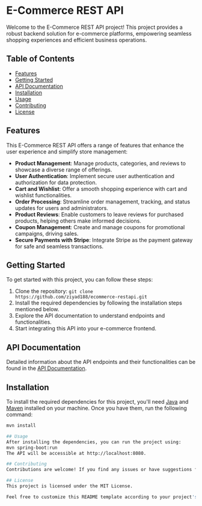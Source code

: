 # E-Commerce REST API

Welcome to the E-Commerce REST API project! This project provides a robust backend solution for e-commerce platforms, empowering seamless shopping experiences and efficient business operations.

## Table of Contents

- [Features](#features)
- [Getting Started](#getting-started)
- [API Documentation](#api-documentation)
- [Installation](#installation)
- [Usage](#usage)
- [Contributing](#contributing)
- [License](#license)

## Features

This E-Commerce REST API offers a range of features that enhance the user experience and simplify store management:

- **Product Management**: Manage products, categories, and reviews to showcase a diverse range of offerings.
- **User Authentication**: Implement secure user authentication and authorization for data protection.
- **Cart and Wishlist**: Offer a smooth shopping experience with cart and wishlist functionalities.
- **Order Processing**: Streamline order management, tracking, and status updates for users and administrators.
- **Product Reviews**: Enable customers to leave reviews for purchased products, helping others make informed decisions.
- **Coupon Management**: Create and manage coupons for promotional campaigns, driving sales.
- **Secure Payments with Stripe**: Integrate Stripe as the payment gateway for safe and seamless transactions.

## Getting Started

To get started with this project, you can follow these steps:

1. Clone the repository: `git clone https://github.com/ziyad188/ecommerce-restapi.git`
2. Install the required dependencies by following the installation steps mentioned below.
3. Explore the API documentation to understand endpoints and functionalities.
4. Start integrating this API into your e-commerce frontend.

## API Documentation

Detailed information about the API endpoints and their functionalities can be found in the [API Documentation](https://e-commerce-rest-server.azurewebsites.net/swagger-ui/index.html#/).

## Installation

To install the required dependencies for this project, you'll need [Java](https://www.oracle.com/java/technologies/javase-downloads.html) and [Maven](https://maven.apache.org/) installed on your machine. Once you have them, run the following command:

```sh
mvn install

## Usage
After installing the dependencies, you can run the project using:
mvn spring-boot:run
The API will be accessible at http://localhost:8080.

## Contributing
Contributions are welcome! If you find any issues or have suggestions for improvements, please create an issue or submit a pull request.

## License
This project is licensed under the MIT License.

Feel free to customize this README template according to your project's structure and additional information you want to include. A well-structured README file can greatly enhance the visibility and usability of your project.

